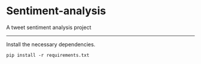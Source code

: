 # Sentiment-analysis
A tweet sentiment analysis project

<hr />
Install the necessary dependencies.

<code>pip install -r requirements.txt</code>
